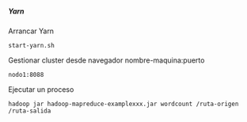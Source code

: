 ##### Yarn
Arrancar Yarn
```
start-yarn.sh
```
Gestionar cluster desde navegador nombre-maquina:puerto
```
nodo1:8088
```
Ejecutar un proceso
```
hadoop jar hadoop-mapreduce-examplexxx.jar wordcount /ruta-origen /ruta-salida
```
